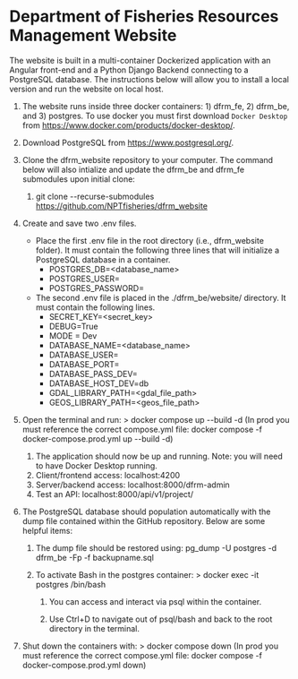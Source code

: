 # Department of Fisheries Resources Management Website

The website is built in a multi-container Dockerized application with an Angular front-end and a Python Django Backend connecting to a PostgreSQL database. The instructions below will allow you to install a local version and run the website on local host.

1.  The website runs inside three docker containers: 1) dfrm_fe, 2) dfrm_be, and 3) postgres. To use docker you must first download `Docker Desktop` from <https://www.docker.com/products/docker-desktop/>.

2.  Download PostgreSQL from <https://www.postgresql.org/>.

3.  Clone the dfrm_website repository to your computer. The command below will also intialize and update the dfrm_be and dfrm_fe submodules upon initial clone:

    1.  git clone --recurse-submodules <https://github.com/NPTfisheries/dfrm_website>

4.  Create and save two .env files.

    -   Place the first .env file in the root directory (i.e., dfrm_website folder). It must contain the following three lines that will initialize a PostgreSQL database in a container.
        -   POSTGRES_DB=<database_name>
        -   POSTGRES_USER=<username>  
        -   POSTGRES_PASSWORD=<password>
    -   The second .env file is placed in the ./dfrm_be/website/ directory. It must contain the following lines.
        -   SECRET_KEY=<secret_key>
        -   DEBUG=True
        -   MODE = Dev
        -   DATABASE_NAME=<database_name>
        -   DATABASE_USER=<username>
        -   DATABASE_PORT=<port>
        -   DATABASE_PASS_DEV=<password>
        -   DATABASE_HOST_DEV=db
        -   GDAL_LIBRARY_PATH=<gdal_file_path>
        -   GEOS_LIBRARY_PATH=<geos_file_path>

5.  Open the terminal and run: \> docker compose up --build -d
    (In prod you must reference the correct compose.yml file: docker compose -f docker-compose.prod.yml up --build -d)

    1.  The application should now be up and running. Note: you will need to have Docker Desktop running.
    2.  Client/frontend access: localhost:4200
    3.  Server/backend access: localhost:8000/dfrm-admin
    4.  Test an API: localhost:8000/api/v1/project/

6.  The PostgreSQL database should population automatically with the dump file contained within the GitHub repository. Below are some helpful items:

    1.  The dump file should be restored using: pg_dump -U postgres -d dfrm_be -Fp -f backupname.sql

    2.  To activate Bash in the postgres container: \> docker exec -it postgres /bin/bash

        1.  You can access and interact via psql within the container.

        2.  Use Ctrl+D to navigate out of psql/bash and back to the root directory in the terminal.

7.  Shut down the containers with: \> docker compose down
    (In prod you must reference the correct compose.yml file: docker compose -f docker-compose.prod.yml down)
